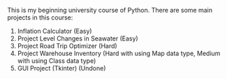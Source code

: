 This is my beginning university course of Python. There are some main projects in this course:
01. Inflation Calculator (Easy)
02. Project Level Changes in Seawater (Easy)
03. Project Road Trip Optimizer (Hard)
04. Project Warehouse Inventory (Hard with using Map data type, Medium with using Class data type)
05. GUI Project (Tkinter) (Undone)
